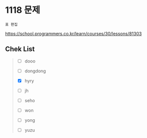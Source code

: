# 1118 문제

```
표 편집 
```

https://school.programmers.co.kr/learn/courses/30/lessons/81303

## Chek List

> - [ ] dooo
> 
> - [ ] dongdong
> 
> - [x] hyry
> 
> - [ ] jh
> 
> - [ ] seho
> 
> - [ ] won
> 
> - [ ] yong
> 
> - [ ] yuzu
